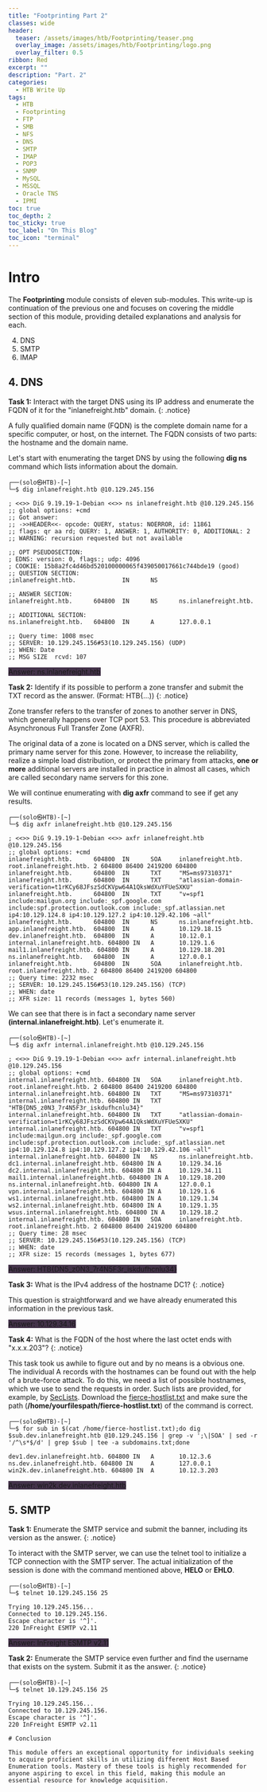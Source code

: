 ```yaml
---
title: "Footprinting Part 2"
classes: wide
header:
  teaser: /assets/images/htb/Footprinting/teaser.png
  overlay_image: /assets/images/htb/Footprinting/logo.png
  overlay_filter: 0.5
ribbon: Red
excerpt: ""
description: "Part. 2"
categories:
  - HTB Write Up
tags:
  - HTB
  - Footprinting
  - FTP
  - SMB
  - NFS
  - DNS
  - SMTP
  - IMAP
  - POP3
  - SNMP
  - MySQL
  - MSSQL
  - Oracle TNS
  - IPMI
toc: true
toc_depth: 2
toc_sticky: true
toc_label: "On This Blog"
toc_icon: "terminal"
---
```


<!-- Toc Color -->
<style>
.toc .nav__title {
  color: #fff;
  font-size: .75em;
  background: #ff0000;
  border-top-left-radius: 4px;
  border-top-right-radius: 4px;
</style>

# Intro

The <b>Footprinting</b> module consists of eleven sub-modules. This write-up is continuation of the previous one and focuses on covering the middle section of this module, providing detailed explanations and analysis for each.

4. DNS
5. SMTP
6. IMAP

## 4. DNS
**Task 1:** Interact with the target DNS using its IP address and enumerate the FQDN of it for the "inlanefreight.htb" domain.
{: .notice}

A fully qualified domain name (FQDN) is the complete domain name for a specific computer, or host, on the internet. The FQDN consists of two parts: the hostname and the domain name.

Let's start with enumerating the target DNS by using the following <b>dig ns</b> command which lists information about the domain.

```console
┌──(solo㉿HTB)-[~]
└─$ dig inlanefreight.htb @10.129.245.156
```
```
; <<>> DiG 9.19.19-1-Debian <<>> ns inlanefreight.htb @10.129.245.156
;; global options: +cmd
;; Got answer:
;; ->>HEADER<<- opcode: QUERY, status: NOERROR, id: 11861
;; flags: qr aa rd; QUERY: 1, ANSWER: 1, AUTHORITY: 0, ADDITIONAL: 2
;; WARNING: recursion requested but not available

;; OPT PSEUDOSECTION:
; EDNS: version: 0, flags:; udp: 4096
; COOKIE: 15b8a2fc4d46bd520100000065f439050017661c744bde19 (good)
;; QUESTION SECTION:
;inlanefreight.htb.             IN      NS

;; ANSWER SECTION:
inlanefreight.htb.      604800  IN      NS      ns.inlanefreight.htb.

;; ADDITIONAL SECTION:
ns.inlanefreight.htb.   604800  IN      A       127.0.0.1

;; Query time: 1008 msec
;; SERVER: 10.129.245.156#53(10.129.245.156) (UDP)
;; WHEN: Date
;; MSG SIZE  rcvd: 107

```

 <span style="background-color: #38263ef0">Answer: ns.inlanefreight.htb</span>

 **Task 2:** Identify if its possible to perform a zone transfer and submit the TXT record as the answer. (Format: HTB{...)) 
{: .notice}

Zone transfer refers to the transfer of zones to another server in DNS, which generally happens over TCP port 53. This procedure is abbreviated Asynchronous Full Transfer Zone (AXFR). 

The original data of a zone is located on a DNS server, which is called the primary name server for this zone. However, to increase the reliability, realize a simple load distribution, or protect the primary from attacks, <b>one or more</b> additional servers are installed in practice in almost all cases, which are called secondary name servers for this zone.

We will continue enumerating with <b>dig axfr</b> command to see if get any results.

```console
┌──(solo㉿HTB)-[~]
└─$ dig axfr inlanefreight.htb @10.129.245.156
```
```
; <<>> DiG 9.19.19-1-Debian <<>> axfr inlanefreight.htb @10.129.245.156
;; global options: +cmd
inlanefreight.htb.      604800  IN      SOA     inlanefreight.htb. root.inlanefreight.htb. 2 604800 86400 2419200 604800
inlanefreight.htb.      604800  IN      TXT     "MS=ms97310371"
inlanefreight.htb.      604800  IN      TXT     "atlassian-domain-verification=t1rKCy68JFszSdCKVpw64A1QksWdXuYFUeSXKU"
inlanefreight.htb.      604800  IN      TXT     "v=spf1 include:mailgun.org include:_spf.google.com include:spf.protection.outlook.com include:_spf.atlassian.net ip4:10.129.124.8 ip4:10.129.127.2 ip4:10.129.42.106 ~all"
inlanefreight.htb.      604800  IN      NS      ns.inlanefreight.htb.
app.inlanefreight.htb.  604800  IN      A       10.129.18.15
dev.inlanefreight.htb.  604800  IN      A       10.12.0.1
internal.inlanefreight.htb. 604800 IN   A       10.129.1.6
mail1.inlanefreight.htb. 604800 IN      A       10.129.18.201
ns.inlanefreight.htb.   604800  IN      A       127.0.0.1
inlanefreight.htb.      604800  IN      SOA     inlanefreight.htb. root.inlanefreight.htb. 2 604800 86400 2419200 604800
;; Query time: 2232 msec
;; SERVER: 10.129.245.156#53(10.129.245.156) (TCP)
;; WHEN: date
;; XFR size: 11 records (messages 1, bytes 560)

```
We can see that there is in fact a secondary name server <b>(internal.inlanefreight.htb)</b>. Let's enumerate it.

```console
┌──(solo㉿HTB)-[~]
└─$ dig axfr internal.inlanefreight.htb @10.129.245.156
```
```
; <<>> DiG 9.19.19-1-Debian <<>> axfr internal.inlanefreight.htb @10.129.245.156
;; global options: +cmd
internal.inlanefreight.htb. 604800 IN   SOA     inlanefreight.htb. root.inlanefreight.htb. 2 604800 86400 2419200 604800
internal.inlanefreight.htb. 604800 IN   TXT     "MS=ms97310371"
internal.inlanefreight.htb. 604800 IN   TXT     "HTB{DN5_z0N3_7r4N5F3r_iskdufhcnlu34}"
internal.inlanefreight.htb. 604800 IN   TXT     "atlassian-domain-verification=t1rKCy68JFszSdCKVpw64A1QksWdXuYFUeSXKU"
internal.inlanefreight.htb. 604800 IN   TXT     "v=spf1 include:mailgun.org include:_spf.google.com include:spf.protection.outlook.com include:_spf.atlassian.net ip4:10.129.124.8 ip4:10.129.127.2 ip4:10.129.42.106 ~all"
internal.inlanefreight.htb. 604800 IN   NS      ns.inlanefreight.htb.
dc1.internal.inlanefreight.htb. 604800 IN A     10.129.34.16
dc2.internal.inlanefreight.htb. 604800 IN A     10.129.34.11
mail1.internal.inlanefreight.htb. 604800 IN A   10.129.18.200
ns.internal.inlanefreight.htb. 604800 IN A      127.0.0.1
vpn.internal.inlanefreight.htb. 604800 IN A     10.129.1.6
ws1.internal.inlanefreight.htb. 604800 IN A     10.129.1.34
ws2.internal.inlanefreight.htb. 604800 IN A     10.129.1.35
wsus.internal.inlanefreight.htb. 604800 IN A    10.129.18.2
internal.inlanefreight.htb. 604800 IN   SOA     inlanefreight.htb. root.inlanefreight.htb. 2 604800 86400 2419200 604800
;; Query time: 28 msec
;; SERVER: 10.129.245.156#53(10.129.245.156) (TCP)
;; WHEN: date
;; XFR size: 15 records (messages 1, bytes 677)

```

 <span style="background-color: #38263ef0">Answer: HTB{DN5_z0N3_7r4N5F3r_iskdufhcnlu34}</span>

  **Task 3:** What is the IPv4 address of the hostname DC1? 
{: .notice}

This question is straightforward and we have already enumerated this information in the previous task.

 <span style="background-color: #38263ef0">Answer: 10.129.34.16</span>


 **Task 4:** What is the FQDN of the host where the last octet ends with "x.x.x.203"?
{: .notice}

This task took us awhile to figure out and by no means is a obvious one. The individual A records with the hostnames can be found out with the help of a brute-force attack. To do this, we need a list of possible hostnames, which we use to send the requests in order. Such lists are provided, for example, by <a href="https://github.com/danielmiessler/SecLists">SecLists</a>. Download the <a href="https://github.com/danielmiessler/SecLists/blob/master/Discovery/DNS/fierce-hostlist.txt">fierce-hostlist.txt</a> and make sure the path (<b>/home/yourfilespath/fierce-hostlist.txt</b>) of the command is correct.


```console
┌──(solo㉿HTB)-[~]
└─$ for sub in $(cat /home/fierce-hostlist.txt);do dig $sub.dev.inlanefreight.htb @10.129.245.156 | grep -v ';\|SOA' | sed -r '/^\s*$/d' | grep $sub | tee -a subdomains.txt;done

```
```
dev1.dev.inlanefreight.htb. 604800 IN   A       10.12.3.6
ns.dev.inlanefreight.htb. 604800 IN     A       127.0.0.1
win2k.dev.inlanefreight.htb. 604800 IN  A       10.12.3.203
```
<span style="background-color: #38263ef0">Answer: win2k.dev.inlanefreight.htb</span>



## 5. SMTP

**Task 1:**  Enumerate the SMTP service and submit the banner, including its version as the answer.
{: .notice}

To interact with the SMTP server, we can use the telnet tool to initialize a TCP connection with the SMTP server. The actual initialization of the session is done with the command mentioned above, <b>HELO</b> or <b>EHLO</b>.


```console
┌──(solo㉿HTB)-[~]
└─$ telnet 10.129.245.156 25
```

```
Trying 10.129.245.156...
Connected to 10.129.245.156.
Escape character is '^]'.
220 InFreight ESMTP v2.11
```
<span style="background-color: #38263ef0">Answer: InFreight ESMTP v2.11</span>

**Task 2:** Enumerate the SMTP service even further and find the username that exists on the system. Submit it as the answer. 
{: .notice}


```console
┌──(solo㉿HTB)-[~]
└─$ telnet 10.129.245.156 25
```

```
Trying 10.129.245.156...
Connected to 10.129.245.156.
Escape character is '^]'.
220 InFreight ESMTP v2.11

# Conclusion

This module offers an exceptional opportunity for individuals seeking to acquire proficient skills in utilizing different Host Based Enumeration tools. Mastery of these tools is highly recommended for anyone aspiring to excel in this field, making this module an essential resource for knowledge acquisition.